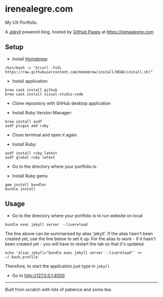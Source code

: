 # irenealegre.com

My UX Portfolio.

A [Jekyll][1] powered blog, hosted by [GitHub Pages][2] at https://irenealegre.com


## Setup

- Install [Homebrew][3]:

```
/bin/bash -c "$(curl -fsSL https://raw.githubusercontent.com/Homebrew/install/HEAD/install.sh)"
```

- Install application:

```
brew cask install github
brew cask install visual-studio-code
```

- Clone repository with GitHub desktop application

- Install Ruby Version Manager:

```
brew install asdf
asdf plugin add ruby
```

- Close terminal and open it again.

- Install Ruby:

```
asdf install ruby latest
asdf global ruby latest
```

- Go to the directory where your portfolio is.

- Install Ruby gems

```
gem install bundler
bundle install
```

## Usage

- Go to the directory where your portfolio is to run website on local

```
bundle exec jekyll server --livereload
```

The line above can be summarised by alias 'jekyll'. If the alias hasn't been created yet, use the line below to set it up. For the alias to work - if it hasn't been created yet - you will have to restart the tab so that it's updated.
```
echo 'alias jekyll="bundle exec jekyll server --livereload"' >> ~/.bash_profile
```

Therefore, to start the application just type in `jekyll`

- Go to http://127.0.0.1:4000

---

Built from scratch with lots of patience and some tea.


[1]: http://jekyllrb.com/
[2]: https://pages.github.com/
[3]: https://brew.sh/
